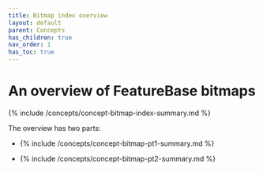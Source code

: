 ```yaml
---
title: Bitmap index overview
layout: default
parent: Concepts
has_children: true
nav_order: 1
has_toc: true
---
```


# An overview of FeatureBase bitmaps

{% include /concepts/concept-bitmap-index-summary.md %}

The overview has two parts:

* {% include /concepts/concept-bitmap-pt1-summary.md %}

* {% include /concepts/concept-bitmap-pt2-summary.md %}
